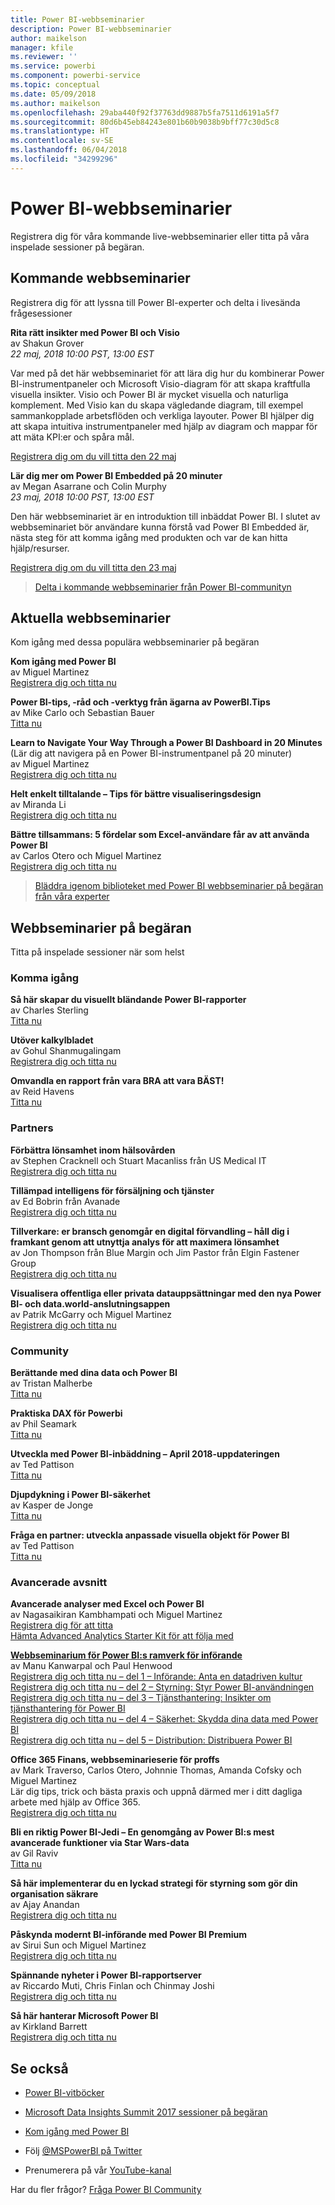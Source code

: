 ```yaml
---
title: Power BI-webbseminarier
description: Power BI-webbseminarier
author: maikelson
manager: kfile
ms.reviewer: ''
ms.service: powerbi
ms.component: powerbi-service
ms.topic: conceptual
ms.date: 05/09/2018
ms.author: maikelson
ms.openlocfilehash: 29aba440f92f37763dd9887b5fa7511d6191a5f7
ms.sourcegitcommit: 80d6b45eb84243e801b60b9038b9bff77c30d5c8
ms.translationtype: HT
ms.contentlocale: sv-SE
ms.lasthandoff: 06/04/2018
ms.locfileid: "34299296"
---
```

# <a name="power-bi-webinars"></a>Power BI-webbseminarier

Registrera dig för våra kommande live-webbseminarier eller titta på våra inspelade sessioner på begäran.

## <a name="upcoming-webinars"></a>Kommande webbseminarier

Registrera dig för att lyssna till Power BI-experter och delta i livesända frågesessioner

**Rita rätt insikter med Power BI och Visio**
<br>av Shakun Grover
<br>*22 maj, 2018 10:00 PST, 13:00 EST*

Var med på det här webbseminariet för att lära dig hur du kombinerar Power BI-instrumentpaneler och Microsoft Visio-diagram för att skapa kraftfulla visuella insikter. Visio och Power BI är mycket visuella och naturliga komplement. Med Visio kan du skapa vägledande diagram, till exempel sammankopplade arbetsflöden och verkliga layouter. Power BI hjälper dig att skapa intuitiva instrumentpaneler med hjälp av diagram och mappar för att mäta KPI:er och spåra mål.

[Registrera dig om du vill titta den 22 maj](https://info.microsoft.com/ww-landing-powerbi-and-visio.html?Is=Website)

**Lär dig mer om Power BI Embedded på 20 minuter**
<br>av Megan Asarrane och Colin Murphy
<br>*23 maj, 2018 10:00 PST, 13:00 EST*

Den här webbseminariet är en introduktion till inbäddat Power BI. I slutet av webbseminariet bör användare kunna förstå vad Power BI Embedded är, nästa steg för att komma igång med produkten och var de kan hitta hjälp/resurser.

[Registrera dig om du vill titta den 23 maj](https://info.microsoft.com/ww-landing-power-bi-embedded-in-20-min.html?Is=Website)

>[Delta i kommande webbseminarier från Power BI-communityn](https://powerbi.microsoft.com/en-us/blog/tag/community-webinar?Is=Website)

## <a name="featured-webinars"></a>Aktuella webbseminarier

Kom igång med dessa populära webbseminarier på begäran

**Kom igång med Power BI**
<br>av Miguel Martinez
<br>[Registrera dig och titta nu](https://info.microsoft.com/getting-started-with-power-bi-ondemand.html?Is=Website)

**Power BI-tips, -råd och -verktyg från ägarna av PowerBI.Tips**
<br>av Mike Carlo och Sebastian Bauer
<br>[Titta nu](https://www.youtube.com/watch?v=fnj1_e3HXow)

**Learn to Navigate Your Way Through a Power BI Dashboard in 20 Minutes** (Lär dig att navigera på en Power BI-instrumentpanel på 20 minuter)
<br>av Miguel Martinez
<br>[Registrera dig och titta nu](https://info.microsoft.com/powerbi-dashboard-in-20-min.html?Is=Website)

**Helt enkelt tilltalande – Tips för bättre visualiseringsdesign**
<br>av Miranda Li
<br>[Registrera dig och titta nu](https://info.microsoft.com/ww-landing-powerbi-tips-for-better-visualization-design.html?Is=Website)

**Bättre tillsammans: 5 fördelar som Excel-användare får av att använda Power BI**
<br>av Carlos Otero och Miguel Martinez
<br>[Registrera dig och titta nu](https://info.microsoft.com/excel-powerbi-better-together.html?Is=Website)

>[Bläddra igenom biblioteket med Power BI webbseminarier på begäran från våra experter](https://community.powerbi.com/t5/Webinars-and-Video-Gallery/bd-p/VideoTipsTricks?filter=webinars&featured=yes&Is=Website)

## <a name="on-demand-webinars"></a>Webbseminarier på begäran

Titta på inspelade sessioner när som helst

### <a name="getting-started"></a>Komma igång

**Så här skapar du visuellt bländande Power BI-rapporter**
<br>av Charles Sterling
<br>[Titta nu](https://community.powerbi.com/t5/Webinars-and-Video-Gallery/5-3-17-Webinar-How-to-Design-Visually-Stunning-Power-BI-Reports/m-p/168204?Is=Website)

**Utöver kalkylbladet**
<br>av Gohul Shanmugalingam
<br>[Registrera dig och titta nu](https://info.microsoft.com/CA-PowerBI-WBNR-FY18-05May-09-DataBeyondtheSpreadsheet-MCW0006385_01Registration-ForminBody.html?Is=Website)

**Omvandla en rapport från vara BRA att vara BÄST!**
<br>av Reid Havens
<br>[Titta nu](https://community.powerbi.com/t5/Webinars-and-Video-Gallery/Power-BI-Transforming-A-Report-From-Good-to-GREAT/m-p/315119?Is=Website)

### <a name="partners"></a>Partners ###

**Förbättra lönsamhet inom hälsovården**
<br>av Stephen Cracknell och Stuart Macanliss från US Medical IT
<br>[Registrera dig och titta nu](https://info.microsoft.com/improving-profitability-in-healthcare.html?Is=Website)

**Tillämpad intelligens för försäljning och tjänster**
<br>av Ed Bobrin från Avanade
<br>[Registrera dig och titta nu](https://info.microsoft.com/applied-intelligence-for-sales-service.html?Is=Website)

**Tillverkare: er bransch genomgår en digital förvandling – håll dig i framkant genom att utnyttja analys för att maximera lönsamhet**
<br>av Jon Thompson från Blue Margin och Jim Pastor från Elgin Fastener Group
<br>[Registrera dig och titta nu](https://info.microsoft.com/digital-transformation-in-manufacturing.html?Is=Website)

**Visualisera offentliga eller privata datauppsättningar med den nya Power BI- och data.world-anslutningsappen**
<br>av Patrik McGarry och Miguel Martinez
<br>[Registrera dig och titta nu](https://info.microsoft.com/data-world-connector-powerbi.html?Is=Website)

### <a name="community"></a>Community ###

**Berättande med dina data och Power BI**
<br>av Tristan Malherbe
<br>[Titta nu](https://www.youtube.com/watch?v=egk0suekwHo)

**Praktiska DAX för Powerbi**
<br>av Phil Seamark
<br>[Titta nu](https://www.youtube.com/watch?v=1fGfqzS37qs)

**Utveckla med Power BI-inbäddning – April 2018-uppdateringen**
<br>av Ted Pattison
<br>[Titta nu](https://www.youtube.com/watch?v=swnGlrRy588)

**Djupdykning i Power BI-säkerhet**
<br>av Kasper de Jonge
<br>[Titta nu](https://community.powerbi.com/t5/Webinars-and-Video-Gallery/5-23-2017-Power-BI-security-deep-dive-by-Kasper-de-Jonge/m-p/161476?Is=Website)

**Fråga en partner: utveckla anpassade visuella objekt för Power BI**
<br>av Ted Pattison
<br>[Titta nu](https://community.powerbi.com/t5/Webinars-and-Video-Gallery/Ask-a-Partner-Developing-Custom-Visuals-for-Power-BI/m-p/150368?Is=Website)

### <a name="advanced-topics"></a>Avancerade avsnitt ###

**Avancerade analyser med Excel och Power BI**
<br>av Nagasaikiran Kambhampati och Miguel Martinez
<br>[Registrera dig för att titta](https://info.microsoft.com/ww-landing-advanced-analytics-excel-powerbi.html?Is=Website)
<br>[Hämta Advanced Analytics Starter Kit för att följa med](https://aka.ms/pbiaawebinar)

**[Webbseminarium för Power BI:s ramverk för införande](https://info.microsoft.com/ww-landing-powerbi-adoption-framework-series.html?Is=Website)**
<br>av Manu Kanwarpal och Paul Henwood
<br>[Registrera dig och titta nu – del 1 – Införande: Anta en datadriven kultur](https://info.microsoft.com/ww-landing-powerbi-adoption-ondemand.html?Is=Website)
<br>[Registrera dig och titta nu – del 2 – Styrning: Styr Power BI-användningen](https://info.microsoft.com/ww-ondemand-powerbi-governance.html?Is=Website)
<br>[Registrera dig och titta nu – del 3 – Tjänsthantering: Insikter om tjänsthantering för Power BI](https://info.microsoft.com/ww-landing-pbi-adoption-framework-part3.html?Is=Website)
<br>[Registrera dig och titta nu – del 4 – Säkerhet: Skydda dina data med Power BI](https://info.microsoft.com/ww-landing-pbi-adoption-framework-part4.html?Is=Website)
<br>[Registrera dig och titta nu – del 5 – Distribution: Distribuera Power BI](https://info.microsoft.com/ww-landing-powerbi-adoption-part5-rollout.html?Is=Website)

**Office 365 Finans, webbseminarieserie för proffs**
<br>av Mark Traverso, Carlos Otero, Johnnie Thomas, Amanda Cofsky och Miguel Martinez
<br>Lär dig tips, trick och bästa praxis och uppnå därmed mer i ditt dagliga arbete med hjälp av Office 365.
<br>[Registrera dig och titta nu](https://aka.ms/Office365FinanceProsPBI)

**Bli en riktig Power BI-Jedi – En genomgång av Power BI:s mest avancerade funktioner via Star Wars-data**
<br>av Gil Raviv
<br>[Titta nu](https://www.youtube.com/watch?v=r0Qk5V8dvgg)

**Så här implementerar du en lyckad strategi för styrning som gör din organisation säkrare**
<br>av Ajay Anandan
<br>[Registrera dig och titta nu](https://info.microsoft.com/powerbi-data-governance-strategy-ondemand.html?Is=Website)

**Påskynda modernt BI-införande med Power BI Premium**
<br>av Sirui Sun och Miguel Martinez
<br>[Registrera dig och titta nu](https://info.microsoft.com/powerbi-premium-webinar-ondemand.html?Is=Website)

**Spännande nyheter i Power BI-rapportserver**
<br>av Riccardo Muti, Chris Finlan och Chinmay Joshi
<br>[Registrera dig och titta nu](https://info.microsoft.com/whats-new-powerbi-report-server.html?Is=Website)

**Så här hanterar Microsoft Power BI**
<br>av Kirkland Barrett
<br>[Registrera dig och titta nu](https://info.microsoft.com/US-PowerBI-WBNR-FY17-11Nov-29-BIATMIcrosoft274828_01Registration-ForminBody.html?Is=Website)

## <a name="see-also"></a>Se också

- [Power BI-vitböcker](whitepapers.md)

- [Microsoft Data Insights Summit 2017 sessioner på begäran](https://community.powerbi.com/t5/Data-Insights-Summit-2017-On/bd-p/DataInsightsSummit2017OnDemand?Is=Website)

- [Kom igång med Power BI](service-get-started.md)

- Följ [@MSPowerBI på Twitter](https://twitter.com/mspowerbi)

- Prenumerera på vår [YouTube-kanal](https://www.youtube.com/mspowerbi)

Har du fler frågor? [Fråga Power BI Community](https://community.powerbi.com/)

